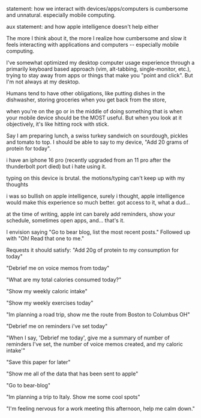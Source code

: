 statement: how we interact with devices/apps/computers is cumbersome and unnatural.
especially mobile computing.

aux statement: and how apple intelligence doesn't help either

The more I think about it, the more I realize how cumbersome and slow it feels interacting
with applications and computers -- especially mobile computing.

I've somewhat optimized my desktop computer usage experience through a primarily keyboard based approach (vim, alt-tabbing, single-monitor, etc.),
trying to stay away from apps or things that make you "point and click". But I'm not always at my desktop.

Humans tend to have other obligations, like putting dishes in the dishwasher, storing groceries when you get back from the store,

when you're on the go or in the middle of doing something that is when
your mobile device should be the MOST useful. But when you look at it objectively,
it's like hitting rock with stick.

Say I am preparing lunch, a swiss turkey sandwich on sourdough, pickles and tomato to top.
I should be able to say to my device, "Add 20 grams of protein for today".

i have an iphone 16 pro (recently upgraded from an 11 pro after the thunderbolt port died)
but i hate using it.

typing on this device is brutal.
the motions/typing can't keep up with my thoughts

i was so bullish on apple intelligence, surely i thought, apple intelligence would make this experience so much better.
got access to it, what a dud...

at the time of writing, apple int can barely add reminders, show your schedule, sometimes open apps, and... that's it.

I envision saying "Go to bear blog, list the most recent posts." Followed up with "Oh! Read that one to me."

Requests it should satisfy:
"Add 20g of protein to my consumption for today"

"Debrief me on voice memos from today"

"What are my total calories consumed today?"

"Show my weekly caloric intake"

"Show my weekly exercises today"

"Im planning a road trip, show me the route from Boston to Columbus OH"

"Debrief me on reminders i've set today"

"When I say, 'Debrief me today', give me a summary of number of reminders I've set, the number of voice memos created, and my caloric intake'"

"Save this paper for later"

"Show me all of the data that has been sent to apple"

"Go to bear-blog"

"Im planning a trip to Italy. Show me some cool spots"

"I'm feeling nervous for a work meeting this afternoon, help me calm down."

